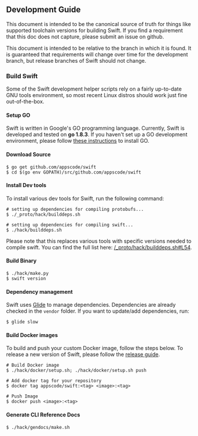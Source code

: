 ## Development Guide
This document is intended to be the canonical source of truth for things like supported toolchain versions for building Swift.
If you find a requirement that this doc does not capture, please submit an issue on github.

This document is intended to be relative to the branch in which it is found. It is guaranteed that requirements will change over time
for the development branch, but release branches of Swift should not change.

### Build Swift
Some of the Swift development helper scripts rely on a fairly up-to-date GNU tools environment, so most recent Linux distros should
work just fine out-of-the-box.

#### Setup GO
Swift is written in Google's GO programming language. Currently, Swift is developed and tested on **go 1.8.3**. If you haven't set up a GO
development environment, please follow [these instructions](https://golang.org/doc/code.html) to install GO.

#### Download Source

```console
$ go get github.com/appscode/swift
$ cd $(go env GOPATH)/src/github.com/appscode/swift
```

#### Install Dev tools
To install various dev tools for Swift, run the following command:

```console
# setting up dependencies for compiling protobufs...
$ ./_proto/hack/builddeps.sh

# setting up dependencies for compiling swift...
$ ./hack/builddeps.sh
```

Please note that this replaces various tools with specific versions needed to compile swift. You can find the full list here:
[/_proto/hack/builddeps.sh#L54](/_proto/hack/builddeps.sh#L54).

#### Build Binary
```
$ ./hack/make.py
$ swift version
```

#### Dependency management
Swift uses [Glide](https://github.com/Masterminds/glide) to manage dependencies. Dependencies are already checked in the `vendor` folder.
If you want to update/add dependencies, run:
```console
$ glide slow
```

#### Build Docker images
To build and push your custom Docker image, follow the steps below. To release a new version of Swift, please follow the [release guide](/docs/developer-guide/release.md).

```console
# Build Docker image
$ ./hack/docker/setup.sh; ./hack/docker/setup.sh push

# Add docker tag for your repository
$ docker tag appscode/swift:<tag> <image>:<tag>

# Push Image
$ docker push <image>:<tag>
```

#### Generate CLI Reference Docs
```console
$ ./hack/gendocs/make.sh
```
